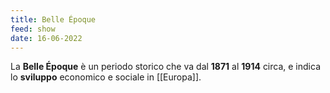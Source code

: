 ```yaml
---
title: Belle Époque
feed: show
date: 16-06-2022
---
```


La **Belle Époque** è un periodo storico che va dal **1871** al **1914** circa, e indica lo **sviluppo** economico e sociale  in [[Europa]].